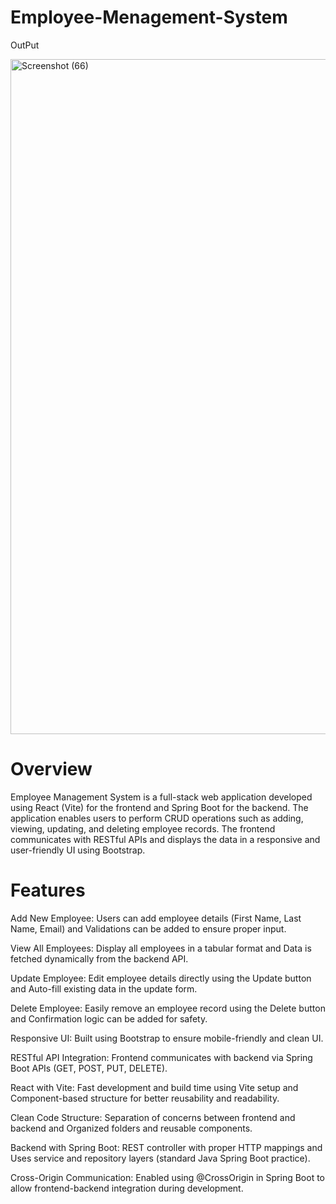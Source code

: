 # Employee-Menagement-System
OutPut

<img width="1920" height="1080" alt="Screenshot (66)" src="https://github.com/user-attachments/assets/76708f2a-d9b7-47ce-a577-150e240175ed" />

# Overview

Employee Management System is a full-stack web application developed using React (Vite) for the frontend and Spring Boot for the backend. The application enables users to perform CRUD operations such as adding, viewing, updating, and deleting employee records. The frontend communicates with RESTful APIs and displays the data in a responsive and user-friendly UI using Bootstrap.

# Features

Add New Employee: Users can add employee details (First Name, Last Name, Email) and Validations can be added to ensure proper input.

View All Employees: Display all employees in a tabular format and Data is fetched dynamically from the backend API.

Update Employee: Edit employee details directly using the Update button and Auto-fill existing data in the update form.

Delete Employee: Easily remove an employee record using the Delete button and Confirmation logic can be added for safety.

Responsive UI: Built using Bootstrap to ensure mobile-friendly and clean UI.

RESTful API Integration: Frontend communicates with backend via Spring Boot APIs (GET, POST, PUT, DELETE).

React with Vite: Fast development and build time using Vite setup and Component-based structure for better reusability and readability.

Clean Code Structure: Separation of concerns between frontend and backend and Organized folders and reusable components.

Backend with Spring Boot: REST controller with proper HTTP mappings and Uses service and repository layers (standard Java Spring Boot practice).

Cross-Origin Communication: Enabled using @CrossOrigin in Spring Boot to allow frontend-backend integration during development.
